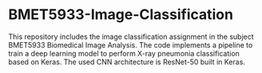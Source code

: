 # BMET5933-Image-Classification

This repository includes the image classification assignment in the subject BMET5933 Biomedical Image Analysis. The code implements a pipeline to train a deep learning model to perform X-ray pneumonia classification based on Keras. The used CNN architecture is ResNet-50 built in Keras. 
